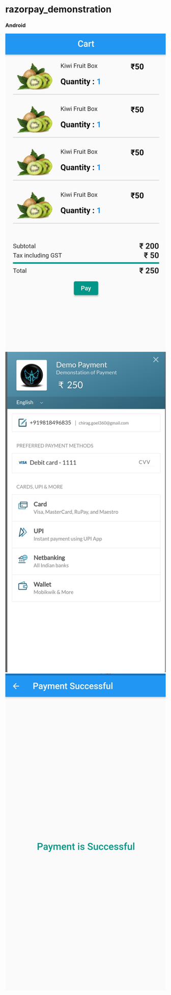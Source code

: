 # razorpay_demonstration

### Android
![](https://github.com/chirag-goel360/RazorPay_Demonstration/blob/main/android1.jpg)
![](https://github.com/chirag-goel360/RazorPay_Demonstration/blob/main/android2.jpg)
![](https://github.com/chirag-goel360/RazorPay_Demonstration/blob/main/android3.jpg)
